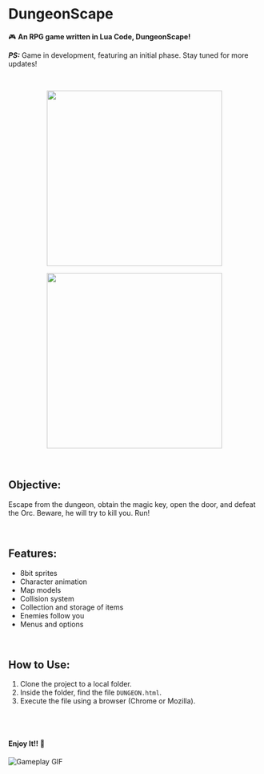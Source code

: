 # DungeonScape
🎮 **An RPG game written in Lua Code, DungeonScape!**
<br />

***PS:*** Game in development, featuring an initial phase. Stay tuned for more updates!

<br />
<p align="center">
  <img src="https://uploaddeimagens.com.br/images/001/511/413/original/lua1.JPG?1531749177" width="350"/>
</p>
<p align="center">
  <img src="https://uploaddeimagens.com.br/images/001/511/416/original/lua2.JPG?1531749273" width="350"/>
</p>
<br />

## Objective:
Escape from the dungeon, obtain the magic key, open the door, and defeat the Orc. Beware, he will try to kill you. Run!

<br />

## Features:

- 8bit sprites
- Character animation
- Map models
- Collision system
- Collection and storage of items
- Enemies follow you
- Menus and options

<br />

## How to Use:
1. Clone the project to a local folder.
2. Inside the folder, find the file ```DUNGEON.html```.
3. Execute the file using a browser (Chrome or Mozilla).

<br />
<br />

#### Enjoy It!! 👾
![Gameplay GIF](http://24.media.tumblr.com/ad6cd201eb34b20bb756b8cd9662938b/tumblr_n3sp7o8nYG1rey868o1_500.gif)
